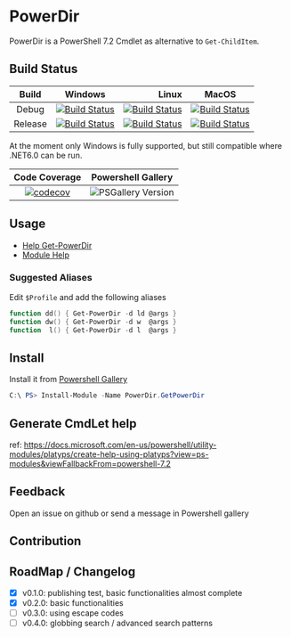 ﻿# PowerDir

PowerDir is a PowerShell 7.2 Cmdlet as alternative to `Get-ChildItem`.

## Build Status

|  Build  |      Windows    | Linux | MacOS |
|:-------:|:---------------:|------:|:-----:|
| Debug   | [![Build Status](https://dev.azure.com/BlueRedSky/PowerDir/_apis/build/status/PowerDir%20CI?branchName=main&jobName=Windows&configuration=Windows%20Release)](https://dev.azure.com/BlueRedSky/PowerDir/_build/latest?definitionId=2&branchName=main) | [![Build Status](https://dev.azure.com/BlueRedSky/PowerDir/_apis/build/status/PowerDir%20CI?branchName=main&jobName=Linux&configuration=Linux%20Debug)](https://dev.azure.com/BlueRedSky/PowerDir/_build/latest?definitionId=2&branchName=main)   | [![Build Status](https://dev.azure.com/BlueRedSky/PowerDir/_apis/build/status/PowerDir%20CI?branchName=main&jobName=MacOS&configuration=MacOS%20Debug)](https://dev.azure.com/BlueRedSky/PowerDir/_build/latest?definitionId=2&branchName=main)   |
| Release | [![Build Status](https://dev.azure.com/BlueRedSky/PowerDir/_apis/build/status/PowerDir%20CI?branchName=main&jobName=Windows&configuration=Windows%20Release)](https://dev.azure.com/BlueRedSky/PowerDir/_build/latest?definitionId=2&branchName=main) | [![Build Status](https://dev.azure.com/BlueRedSky/PowerDir/_apis/build/status/PowerDir%20CI?branchName=main&jobName=Linux&configuration=Linux%20Release)](https://dev.azure.com/BlueRedSky/PowerDir/_build/latest?definitionId=2&branchName=main) | [![Build Status](https://dev.azure.com/BlueRedSky/PowerDir/_apis/build/status/PowerDir%20CI?branchName=main&jobName=MacOS&configuration=MacOS%20Release)](https://dev.azure.com/BlueRedSky/PowerDir/_build/latest?definitionId=2&branchName=main) |

At the moment only Windows is fully supported, but still compatible where .NET6.0 can be run.

| Code Coverage | Powershell Gallery |
|:-----------------:|:-------------:|
| [![codecov](https://codecov.io/gh/BlueRedSkyLTD/PowerDir/branch/main/graph/badge.svg?token=IYQC61BVWR)](https://codecov.io/gh/BlueRedSkyLTD/PowerDir) |  ![PSGallery Version](https://img.shields.io/powershellgallery/v/PowerDir.GetPowerDir.png?style=plastic&logo=powershell&label=PowerShell%20Gallery) |
 

## Usage

- [Help Get-PowerDir](./PowerDir/doc/Get-PowerDir.md)
- [Module Help](./PowerDir/doc/PowerDir.GetPowerDir.md)

### Suggested Aliases

Edit `$Profile` and add the following aliases
```powershell
function dd() { Get-PowerDir -d ld @args }
function dw() { Get-PowerDir -d w  @args }
function  l() { Get-PowerDir -d l  @args }
```

## Install

Install it from [Powershell Gallery](https://www.powershellgallery.com/packages/PowerDir.GetPowerDir)
```powershell
C:\ PS> Install-Module -Name PowerDir.GetPowerDir
```

## Generate CmdLet help

ref: https://docs.microsoft.com/en-us/powershell/utility-modules/platyps/create-help-using-platyps?view=ps-modules&viewFallbackFrom=powershell-7.2

## Feedback

Open an issue on github or send a message in Powershell gallery

## Contribution

## RoadMap / Changelog

- [x] v0.1.0: publishing test, basic functionalities almost complete
- [x] v0.2.0: basic functionalities
- [ ] v0.3.0: using escape codes
- [ ] v0.4.0: globbing search / advanced search patterns
